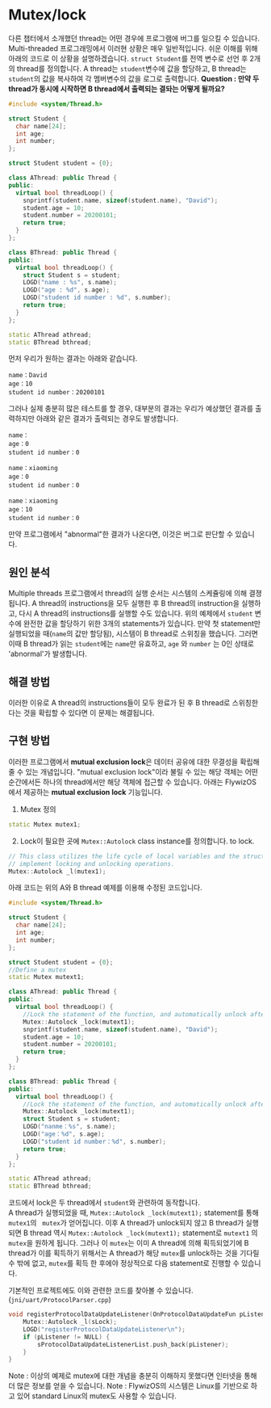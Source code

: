 # Mutex/lock
 다른 챕터에서 소개했던 thread는 어떤 경우에 프로그램에 버그를 일으킬 수 있습니다.
 Multi-threaded 프로그래밍에서 이러현 상황은 매우 일반적입니다. 
 쉬운 이해를 위해 아래의 코드로 이 상황을 설명하겠습니다. 
 `struct Student`를 전역 변수로 선언 후 2개의 thread를 정의합니다. A thread는  `student`변수에 값을 할당하고, B thread는 `student`의 값을 복사하여 각 멤버변수의 값을 로그로 출력합니다.
**Question : 만약 두 thread가 동시에 시작하면 B thread에서 출력되는 결돠는 어떻게 될까요?**

```c++
#include <system/Thread.h>

struct Student {
  char name[24];
  int age;
  int number;
};

struct Student student = {0};

class AThread: public Thread {
public:
  virtual bool threadLoop() {
    snprintf(student.name, sizeof(student.name), "David");
    student.age = 10;
    student.number = 20200101;
    return true;
  }
};

class BThread: public Thread {
public:
  virtual bool threadLoop() {
    struct Student s = student;
    LOGD("name : %s", s.name);
    LOGD("age : %d", s.age);
    LOGD("student id number : %d", s.number);
    return true;
  }
};

static AThread athread;
static BThread bthread;
```

먼저 우리가 원하는 결과는 아래와 같습니다.
```
name：David
age：10
student id number：20200101
```
그러나 실제 충분히 많은 테스트를 할 경우, 대부분의 결과는 우리가 예상했던 결과를 출력하지만 아래와 같은 결과가 출력되는 경우도 발생합니다.
```
name：
age：0
student id number：0
```
```
name：xiaoming
age：0
student id number：0
```
```
name：xiaoming
age：10
student id number：0
```

만약 프로그램에서 "abnormal"한 결과가 나온다면, 이것은 버그로 판단할 수 있습니다.
## 원인 분석  
 Multiple threads 프로그램에서 thread의 실행 순서는 시스템의 스케쥴링에 의해 결졍됩니다.  A thread의 instructions을 모두 실행한 후 B thread의 instruction을 실행하고, 다시 A thread의 instructions를 실행할 수도 있습니다. 
 위의 예제에서 `student` 변수에 완전한 값을 할당하기 위한 3개의 statements가 있습니다. 만약 첫 statement만 실행되었을 때(`name`의 값만 할당됨), 시스템이 B thread로 스위칭을 했습니다. 그러면 이때 B thread가 읽는 `student`에는 `name`만 유효하고, `age` 와 `number` 는 0인 상태로 'abnormal'가 발생합니다.

## 해결 방법  
 이러한 이유로 A thread의 instructions들이 모두 완료가 된 후 B thread로 스위칭한다는 것을 확립할 수 있다면 이 문제는 해결됩니다.

## 구현 방법
 이러한 프로그램에서 **mutual exclusion lock**은 데이터 공유에 대한 무결성을 확립해줄 수 있는 개념입니다. "mutual exclusion lock"이라 불릴 수 있는 해당 객체는 어떤 순간에서든 하나의 thread에서만 해당 객체에 접근할 수 있습니다.
 아래는 FlywizOS에서 제공하는 **mutual exclusion lock** 기능입니다.

  1. Mutex 정의

```C++
static Mutex mutex1;
```
  2. Lock이 필요한 곳에 `Mutex::Autolock` class instance를 정의합니다.  to lock.

```C++
// This class utilizes the life cycle of local variables and the structure and destructor of C++ classes to automatically 
// implement locking and unlocking operations.
Mutex::Autolock _l(mutex1);
```

 아래 코드는 위의 A와 B thread 예제를 이용해 수정된 코드입니다.
```c++
#include <system/Thread.h>

struct Student {
  char name[24];
  int age;
  int number;
};

struct Student student = {0};
//Define a mutex 
static Mutex mutext1;

class AThread: public Thread {
public:
  virtual bool threadLoop() {
    //Lock the statement of the function, and automatically unlock after the function ends
    Mutex::Autolock _lock(mutext1);
    snprintf(student.name, sizeof(student.name), "David");
    student.age = 10;
    student.number = 20200101;
    return true;
  }
};

class BThread: public Thread {
public:
  virtual bool threadLoop() {
    //Lock the statement of the function, and automatically unlock after the function ends
    Mutex::Autolock _lock(mutext1);
    struct Student s = student;
    LOGD("nanme：%s", s.name);
    LOGD("age：%d", s.age);
    LOGD("student id number：%d", s.number);
    return true;
  }
};

static AThread athread;
static BThread bthread;
```
 코드에서 lock은 두 thread에서 `student`와 관련하여 동작합니다.  
 A thread가 실행되었을 때, `Mutex::Autolock _lock(mutext1);` statement를 통해 `mutex1`의 ` mutex`가 얻어집니다. 이후 A thread가 unlock되지 않고 B thread가 실행되면 B thread 역시  `Mutex::Autolock _lock(mutext1);` statement로 `mutext1` 의 `mutex`을 원하게 됩니다. 그러나 이 `mutex`는 이미 A thread에 의해 획득되었기에 B thread가 이를 획득하기 위해서는 A thread가 해당 `mutex`를 unlock하는 것을 기다릴 수 밖에 없고, `mutex`를 획득 한 후에야 정상적으로 다음 statement로 진행할 수 있습니다.

 기본적인 프로젝트에도 이와 관련한 코드를 찾아볼 수 있습니다.(`jni/uart/ProtocolParser.cpp`)
```c++
void registerProtocolDataUpdateListener(OnProtocolDataUpdateFun pListener) {
	Mutex::Autolock _l(sLock);
	LOGD("registerProtocolDataUpdateListener\n");
	if (pListener != NULL) {
		sProtocolDataUpdateListenerList.push_back(pListener);
	}
}
```



Note : 이상의 예제로 mutex에 대한 개념을 충분히 이해하지 못했다면 인터넷을 통해 더 많은 정보를 얻을 수 있습니다.
Note : FlywizOS의 시스템은 Linux를 기반으로 하고 있어 standard Linux의 mutex도 사용할 수 있습니다.